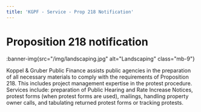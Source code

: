 ```yaml
---
title: 'KGPF - Service - Prop 218 Notification'
---
```


Proposition 218 notification
============================

:banner-img{src="/img/landscaping.jpg" alt="Landscaping" class="mb-9"}

Koppel & Gruber Public Finance assists public agencies in the preparation of all necessary materials
to comply with the requirements of Proposition 218. This includes project management expertise in
the protest procedure. Services include: preparation of Public Hearing and Rate Increase Notices,
protest forms (when protest forms are used), mailings, handling property owner calls, and tabulating
returned protest forms or tracking protests.
